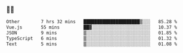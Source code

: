 ### 👨‍💻

<!--START_SECTION:waka-->

```txt
Other        7 hrs 32 mins   █████████████████████▒░░░   85.28 %
Vue.js       55 mins         ██▓░░░░░░░░░░░░░░░░░░░░░░   10.37 %
JSON         9 mins          ▒░░░░░░░░░░░░░░░░░░░░░░░░   01.85 %
TypeScript   6 mins          ▒░░░░░░░░░░░░░░░░░░░░░░░░   01.32 %
Text         5 mins          ▒░░░░░░░░░░░░░░░░░░░░░░░░   01.08 %
```

<!--END_SECTION:waka-->
